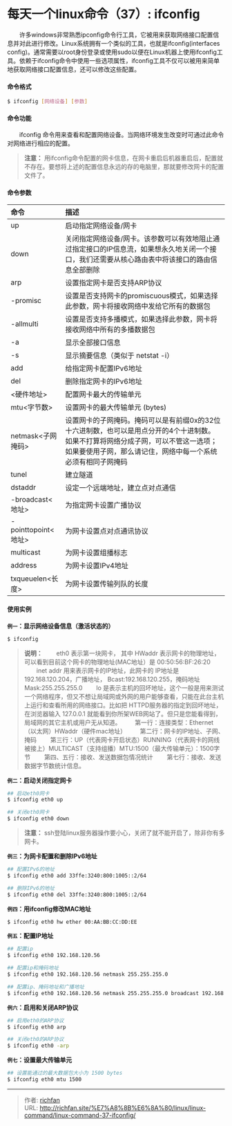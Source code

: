 # 每天一个linux命令（37）: ifconfig

　　许多windows非常熟悉ipconfig命令行工具，它被用来获取网络接口配置信息并对此进行修改。Linux系统拥有一个类似的工具，也就是ifconfig(interfaces config)。通常需要以root身份登录或使用sudo以便在Linux机器上使用ifconfig工具。依赖于ifconfig命令中使用一些选项属性，ifconfig工具不仅可以被用来简单地获取网络接口配置信息，还可以修改这些配置。
<!--more -->
#### 命令格式
```bash
$ ifconfig [网络设备] [参数]
```
#### 命令功能
　　ifconfig 命令用来查看和配置网络设备。当网络环境发生改变时可通过此命令对网络进行相应的配置。
>**注意：**  用ifconfig命令配置的网卡信息，在网卡重启后机器重启后，配置就不存在。要想将上述的配置信息永远的存的电脑里，那就要修改网卡的配置文件了。

#### 命令参数
| 命令 | 描述     |
| :------------- | :------------- |
| up | 启动指定网络设备/网卡 |
| down | 关闭指定网络设备/网卡。该参数可以有效地阻止通过指定接口的IP信息流，如果想永久地关闭一个接口，我们还需要从核心路由表中将该接口的路由信息全部删除 |
| arp | 设置指定网卡是否支持ARP协议 |
| -promisc | 设置是否支持网卡的promiscuous模式，如果选择此参数，网卡将接收网络中发给它所有的数据包 |
| -allmulti | 设置是否支持多播模式，如果选择此参数，网卡将接收网络中所有的多播数据包 |
| -a | 显示全部接口信息 |
| -s | 显示摘要信息（类似于 netstat -i） |
| add | 给指定网卡配置IPv6地址 |
| del | 删除指定网卡的IPv6地址 |
| <硬件地址> | 配置网卡最大的传输单元 |
| mtu<字节数> | 设置网卡的最大传输单元 (bytes) |
| netmask<子网掩码> | 设置网卡的子网掩码。掩码可以是有前缀0x的32位十六进制数，也可以是用点分开的4个十进制数。如果不打算将网络分成子网，可以不管这一选项；如果要使用子网，那么请记住，网络中每一个系统必须有相同子网掩码 |
| tunel | 建立隧道 |
| dstaddr | 设定一个远端地址，建立点对点通信 |
| -broadcast<地址> | 为指定网卡设置广播协议 |
| -pointtopoint<地址> | 为网卡设置点对点通讯协议 |
| multicast | 为网卡设置组播标志 |
| address | 为网卡设置IPv4地址 |
| txqueuelen<长度> | 为网卡设置传输列队的长度 |

#### 使用实例
**`例一`：显示网络设备信息（激活状态的）**
```bash
$ ifconfig
```
>**说明：**
　　eth0 表示第一块网卡， 其中 HWaddr 表示网卡的物理地址，可以看到目前这个网卡的物理地址(MAC地址）是 00:50:56:BF:26:20
　　inet addr 用来表示网卡的IP地址，此网卡的 IP地址是 192.168.120.204，广播地址， Bcast:192.168.120.255，掩码地址Mask:255.255.255.0
　　lo 是表示主机的回坏地址，这个一般是用来测试一个网络程序，但又不想让局域网或外网的用户能够查看，只能在此台主机上运行和查看所用的网络接口。比如把 HTTPD服务器的指定到回坏地址，在浏览器输入 127.0.0.1 就能看到你所架WEB网站了。但只是您能看得到，局域网的其它主机或用户无从知道。
　　第一行：连接类型：Ethernet（以太网）HWaddr（硬件mac地址）
　　第二行：网卡的IP地址、子网、掩码
　　第三行：UP（代表网卡开启状态）RUNNING（代表网卡的网线被接上）MULTICAST（支持组播）MTU:1500（最大传输单元）：1500字节
　　第四、五行：接收、发送数据包情况统计
　　第七行：接收、发送数据字节数统计信息。

**`例二`：启动关闭指定网卡**
```bash
## 启动eth0网卡
$ ifconfig eth0 up

## 关闭eth0网卡
$ ifconfig eth0 down
```
>**注意：** ssh登陆linux服务器操作要小心，关闭了就不能开启了，除非你有多网卡。

**`例三`：为网卡配置和删除IPv6地址**
```bash
## 配置IPv6的地址
$ ifconfig eth0 add 33ffe:3240:800:1005::2/64

## 删除IPv6的地址
$ ifconfig eth0 del 33ffe:3240:800:1005::2/64
```
**`例四`：用ifconfig修改MAC地址**
```bash
$ ifconfig eth0 hw ether 00:AA:BB:CC:DD:EE
```
**`例五`：配置IP地址**
```bash
## 配置ip
$ ifconfig eth0 192.168.120.56

## 配置ip和掩码地址
$ ifconfig eth0 192.168.120.56 netmask 255.255.255.0

## 配置ip、掩码地址和广播地址
$ ifconfig eth0 192.168.120.56 netmask 255.255.255.0 broadcast 192.168.120.255
```
**`例六`：启用和关闭ARP协议**
```bash
## 启用eth0的ARP协议
$ ifconfig eth0 arp

## 关闭eth0的ARP协议
$ ifconfig eth0 -arp
```
**`例七`：设置最大传输单元**
```bash
## 设置能通过的最大数据包大小为 1500 bytes
$ ifconfig eth0 mtu 1500
```


---

> 作者: [richfan](https://richfan.site/)  
> URL: http://richfan.site/%E7%A8%8B%E6%8A%80/linux/linux-command/linux-command-37-ifconfig/  

